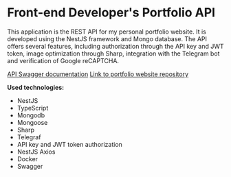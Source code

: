 # Front-end Developer's Portfolio API

This application is the REST API for my personal portfolio website. It is developed using the NestJS framework and Mongo database.
The API offers several features, including authorization through the API key and JWT token, image optimization through Sharp,
integration with the Telegram bot and verification of Google reCAPTCHA.

[API Swagger documentation](https://api.ok-dev.pp.ua/docs)
[Link to portfolio website repository](https://github.com/Alexey-Kuzmenko/developer-portfolio)

**Used technologies:**

- NestJS
- TypeScript
- Mongodb
- Mongoose
- Sharp
- Telegraf
- API key and JWT token authorization
- NestJS Axios
- Docker
- Swagger
